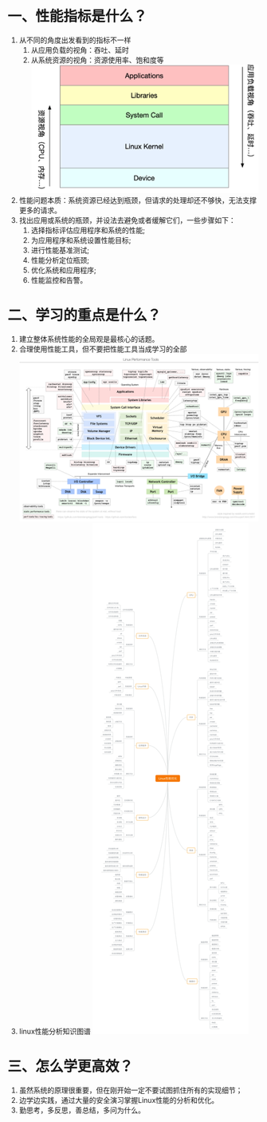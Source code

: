 # 一、性能指标是什么？
1. 从不同的角度出发看到的指标不一样
   1. 从应用负载的视角：吞吐、延时
   2. 从系统资源的视角：资源使用率、饱和度等
   ![001.性能指标.png](../img/001.性能指标.png)
2. 性能问题本质：系统资源已经达到瓶颈，但请求的处理却还不够快，无法支撑更多的请求。
3. 找出应用或系统的瓶颈，并设法去避免或者缓解它们，一些步骤如下：
   1. 选择指标评估应用程序和系统的性能;
   2. 为应用程序和系统设置性能目标;
   3. 进行性能基准测试;
   4. 性能分析定位瓶颈;
   5. 优化系统和应用程序;
   6. 性能监控和告警。

# 二、学习的重点是什么？
1. 建立整体系统性能的全局观是最核心的话题。
2. 合理使用性能工具，但不要把性能工具当成学习的全部
![002.Linux性能工具图谱.png](../img/002.Linux性能工具图谱.png)
3. linux性能分析知识图谱
![003.性能分析图谱.png](../img/003.性能分析图谱.png)

# 三、怎么学更高效？
1. 虽然系统的原理很重要，但在刚开始一定不要试图抓住所有的实现细节；
2. 边学边实践，通过大量的安全演习掌握Linux性能的分析和优化。
3. 勤思考，多反思，善总结，多问为什么。